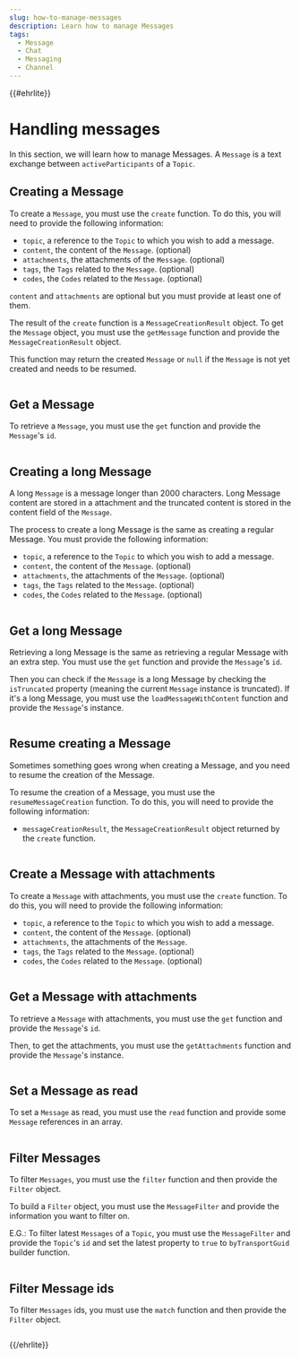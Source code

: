 ```yaml
---
slug: how-to-manage-messages
description: Learn how to manage Messages
tags:
  - Message
  - Chat
  - Messaging
  - Channel
---
```

{{#ehrlite}}
# Handling messages

In this section, we will learn how to manage Messages. A `Message` is a text exchange between `activeParticipants` of a `Topic`.

## Creating a Message

To create a `Message`, you must use the `create` function. To do this, you will need to provide the following information:

- `topic`, a reference to the `Topic` to which you wish to add a message.
- `content`, the content of the `Message`. (optional)
- `attachments`, the attachments of the `Message`. (optional)
- `tags`, the `Tags` related to the `Message`. (optional)
- `codes`, the `Codes` related to the `Message`. (optional)

`content` and `attachments` are optional but you must provide at least one of them.

The result of the `create` function is a `MessageCreationResult` object. To get the `Message` object, you must use the `getMessage` function and provide the `MessageCreationResult` object.

This function may return the created `Message` or `null` if the `Message` is not yet created and needs to be resumed.

<!-- file://code-samples/{{sdk}}/how-to/manage-messages/index.mts snippet:create message-->
```typescript
```

## Get a Message

To retrieve a `Message`, you must use the `get` function and provide the `Message`'s `id`.

<!-- file://code-samples/{{sdk}}/how-to/manage-messages/index.mts snippet:get message-->
```typescript
```

<!-- output://code-samples/{{sdk}}/how-to/manage-messages/createdMessage.txt -->

## Creating a long Message

A long `Message` is a message longer than 2000 characters.
Long Message content are stored in a attachment and the truncated content is stored in the content field of the `Message`.

The process to create a long Message is the same as creating a regular Message. You must provide the following information:

- `topic`, a reference to the `Topic` to which you wish to add a message.
- `content`, the content of the `Message`. (optional)
- `attachments`, the attachments of the `Message`. (optional)
- `tags`, the `Tags` related to the `Message`. (optional)
- `codes`, the `Codes` related to the `Message`. (optional)

<!-- file://code-samples/{{sdk}}/how-to/manage-messages/index.mts snippet:create long message-->
```typescript
```

## Get a long Message

Retrieving a long Message is the same as retrieving a regular Message with an extra step. You must use the `get` function and provide the `Message`'s `id`.

Then you can check if the `Message` is a long Message by checking the `isTruncated` property (meaning the current `Message` instance is truncated). If it's a long Message, you must use the `loadMessageWithContent` function and provide the `Message`'s instance.

<!-- file://code-samples/{{sdk}}/how-to/manage-messages/index.mts snippet:get long message-->
```typescript
```

<!-- output://code-samples/{{sdk}}/how-to/manage-messages/longMessage.txt -->

<!-- output://code-samples/{{sdk}}/how-to/manage-messages/fullLongMessage.txt -->

## Resume creating a Message

Sometimes something goes wrong when creating a Message, and you need to resume the creation of the Message.

To resume the creation of a Message, you must use the `resumeMessageCreation` function. To do this, you will need to provide the following information:

- `messageCreationResult`, the `MessageCreationResult` object returned by the `create` function.

<!-- file://code-samples/{{sdk}}/how-to/manage-messages/index.mts snippet:resume create message-->
```typescript
```

## Create a Message with attachments

To create a `Message` with attachments, you must use the `create` function. To do this, you will need to provide the following information:

- `topic`, a reference to the `Topic` to which you wish to add a message.
- `content`, the content of the `Message`. (optional)
- `attachments`, the attachments of the `Message`.
- `tags`, the `Tags` related to the `Message`. (optional)
- `codes`, the `Codes` related to the `Message`. (optional)

<!-- file://code-samples/{{sdk}}/how-to/manage-messages/index.mts snippet:create message with attachments-->
```typescript
```

<!-- output://code-samples/{{sdk}}/how-to/manage-messages/createdMessageWithAttachments.txt -->

## Get a Message with attachments

To retrieve a `Message` with attachments, you must use the `get` function and provide the `Message`'s `id`.

Then, to get the attachments, you must use the `getAttachments` function and provide the `Message`'s instance.

<!-- file://code-samples/{{sdk}}/how-to/manage-messages/index.mts snippet:get message with attachments-->
```typescript
```

<!-- output://code-samples/{{sdk}}/how-to/manage-messages/createdMessageWithAttachments.txt -->

## Set a Message as read

To set a `Message` as read, you must use the `read` function and provide some `Message` references in an array.

<!-- file://code-samples/{{sdk}}/how-to/manage-messages/index.mts snippet:set read status-->
```typescript
```

<!-- output://code-samples/{{sdk}}/how-to/manage-messages/readMessages.txt -->

## Filter Messages

To filter `Messages`, you must use the `filter` function and then provide the `Filter` object.

To build a `Filter` object, you must use the `MessageFilter` and provide the information you want to filter on.

E.G.: To filter latest `Messages` of a `Topic`, you must use the `MessageFilter` and provide the `Topic`'s `id` and set the latest property to `true` to `byTransportGuid` builder function.

<!-- file://code-samples/{{sdk}}/how-to/manage-messages/index.mts snippet:filter messages-->
```typescript
```

<!-- output://code-samples/{{sdk}}/how-to/manage-messages/paginatedList.txt -->

## Filter Message ids

To filter `Messages` ids, you must use the `match` function and then provide the `Filter` object.

<!-- file://code-samples/{{sdk}}/how-to/manage-messages/index.mts snippet:filter message ids-->
```typescript
```

<!-- output://code-samples/{{sdk}}/how-to/manage-messages/messageIds.txt -->

{{/ehrlite}}
